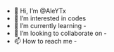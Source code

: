 - 👋 Hi, I’m @AleYTx
- 👀 I’m interested in codes
- 🌱 I’m currently learning -
- 💞️ I’m looking to collaborate on -
- 📫 How to reach me -
<!---
AleYTx/AleYTx is a ✨ special ✨ repository because its `README.md` (this file) appears on your GitHub profile.
You can click the Preview link to take a look at your changes.
--->
